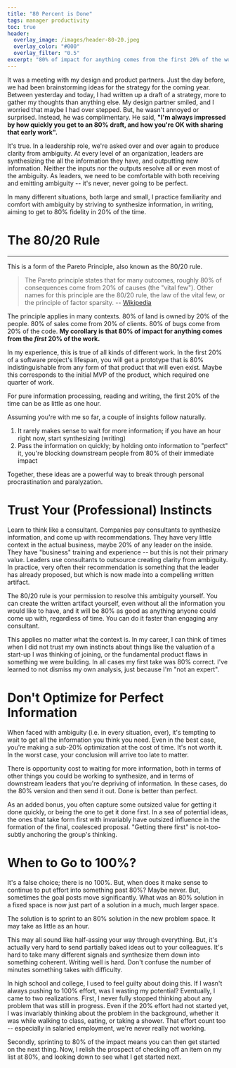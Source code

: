 ```yaml
---
title: "80 Percent is Done"
tags: manager productivity
toc: true
header:
  overlay_image: /images/header-80-20.jpeg
  overlay_color: "#000"
  overlay_filter: "0.5"
excerpt: "80% of impact for anything comes from the first 20% of the work"
---
```


It was a meeting with my design and product partners. Just the day before, we had been brainstorming ideas for the strategy for the coming year. Between yesterday and today, I had written up a draft of a strategy, more to gather my thoughts than anything else. My design partner smiled, and I worried that maybe I had over stepped. But, he wasn't annoyed or surprised. Instead, he was complimentary. He said, **"I'm always impressed by how quickly you get to an 80% draft, and how you're OK with sharing that early work".**

It's true. In a leadership role, we're asked over and over again to produce clarity from ambiguity. At every level of an organization, leaders are synthesizing the all the information they have, and outputting new information. Neither the inputs nor the outputs resolve all or even most of the ambiguity. As leaders, we need to be comfortable with both receiving and emitting ambiguity -- it's never, never going to be perfect. 

In many different situations, both large and small, I practice familiarity and comfort with ambiguity by striving to synthesize information, in writing, aiming to get to 80% fidelity in 20% of the time. 

# The 80/20 Rule
---

This is a form of the Pareto Principle, also known as the 80/20 rule. 

> The Pareto principle states that for many outcomes, roughly 80% of consequences come from 20% of causes (the "vital few"). Other names for this principle are the 80/20 rule, the law of the vital few, or the principle of factor sparsity. -- [Wikipedia](https://en.wikipedia.org/wiki/Pareto_principle)

The principle applies in many contexts. 80% of land is owned by 20% of the people. 80% of sales come from 20% of clients. 80% of bugs come from 20% of the code. **My corollary is that 80% of impact for anything comes from the _first_ 20% of the work.**

In my experience, this is true of all kinds of different work. In the first 20% of a software project's lifespan, you will get a prototype that is 80% indistinguishable from any form of that product that will even exist. Maybe this corresponds to the initial MVP of the product, which required one quarter of work. 

For pure information processing, reading and writing, the first 20% of the time can be as little as one hour. 

Assuming you're with me so far, a couple of insights follow naturally. 

1. It rarely makes sense to wait for more information; if you have an hour right now, start synthesizing (writing)
2. Pass the information on quickly; by holding onto information to "perfect" it, you're blocking downstream people from 80% of their immediate impact 

Together, these ideas are a powerful way to break through personal procrastination and paralyzation. 

# Trust Your (Professional) Instincts 

Learn to think like a consultant. Companies pay consultants to synthesize information, and come up with recommendations. They have very little context in the actual business, maybe 20% of any leader on the inside. They have "business" training and experience -- but this is not their primary value. Leaders use consultants to outsource creating clarity from ambiguity. In practice, very often their recommendation is something that the leader has already proposed, but which is now made into a compelling written artifact. 

The 80/20 rule is your permission to resolve this ambiguity yourself. You can create the written artifact yourself, even without all the information you would like to have, and it will be 80% as good as anything anyone could come up with, regardless of time. You can do it faster than engaging any consultant. 

This applies no matter what the context is. In my career, I can think of times when I did not trust my own instincts about things like the valuation of a start-up I was thinking of joining, or the fundamental product flaws in something we were building. In all cases my first take was 80% correct. I've learned to not dismiss my own analysis, just because I'm "not an expert". 

# Don't Optimize for Perfect Information

When faced with ambiguity (i.e. in every situation, ever), it's tempting to wait to get all the information you think you need. Even in the best case, you're making a sub-20% optimization at the cost of time. It's not worth it. In the worst case, your conclusion will arrive too late to matter. 

There is opportunity cost to waiting for more information, both in terms of other things you could be working to synthesize, and in terms of downstream leaders that you're depriving of information. In these cases, do the 80% version and then send it out. Done is better than perfect. 

As an added bonus, you often capture some outsized value for getting it done quickly, or being the one to get it done first. In a sea of potential ideas, the ones that take form first with invariably have outsized influence in the formation of the final, coalesced proposal. "Getting there first" is not-too-subtly anchoring the group's thinking. 

# When to Go to 100%?

It's a false choice; there is no 100%. But, when does it make sense to continue to put effort into something past 80%? Maybe never. But, sometimes the goal posts move significantly. What was an 80% solution in a fixed space is now just part of a solution in a much, much larger space. 

The solution is to sprint to an 80% solution in the new problem space. It may take as little as an hour. 

This may all sound like half-assing your way through everything. But, it's actually very hard to send partially baked ideas out to your colleagues. It's hard to take many different signals and synthesize them down into something coherent. Writing well is hard. Don't confuse the number of minutes something takes with difficulty. 

In high school and college, I used to feel guilty about doing this. If I wasn't always pushing to 100% effort, was I wasting my potential? Eventually, I came to two realizations. First, I never fully stopped thinking about any problem that was still in progress. Even if the 20% effort had not started yet, I was invariably thinking about the problem in the background, whether it was while walking to class, eating, or taking a shower. That effort count too -- especially in salaried employment, we're never really not working. 

Secondly, sprinting to 80% of the impact means you can then get started on the next thing. Now, I relish the prospect of checking off an item on my list at 80%, and looking down to see what I get started next. 